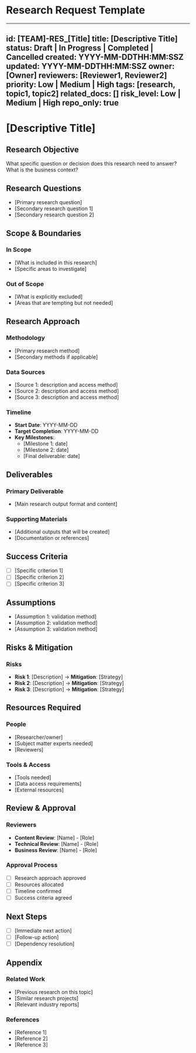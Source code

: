 # Research Request Template

---

id: [TEAM]-RES_[Title]
title: [Descriptive Title]
status: Draft | In Progress | Completed | Cancelled
created: YYYY-MM-DDTHH:MM:SSZ
updated: YYYY-MM-DDTHH:MM:SSZ
owner: [Owner]
reviewers: [Reviewer1, Reviewer2]
priority: Low | Medium | High
tags: [research, topic1, topic2]
related_docs: []
risk_level: Low | Medium | High
repo_only: true
---

# [Descriptive Title]

## Research Objective

What specific question or decision does this research need to answer? What is the business context?

## Research Questions

- [Primary research question]
- [Secondary research question 1]
- [Secondary research question 2]

## Scope & Boundaries

### In Scope

- [What is included in this research]
- [Specific areas to investigate]

### Out of Scope

- [What is explicitly excluded]
- [Areas that are tempting but not needed]

## Research Approach

### Methodology

- [Primary research method]
- [Secondary methods if applicable]

### Data Sources

- [Source 1: description and access method]
- [Source 2: description and access method]
- [Source 3: description and access method]

### Timeline

- **Start Date**: YYYY-MM-DD
- **Target Completion**: YYYY-MM-DD
- **Key Milestones**:
  - [Milestone 1: date]
  - [Milestone 2: date]
  - [Final deliverable: date]

## Deliverables

### Primary Deliverable

- [Main research output format and content]

### Supporting Materials

- [Additional outputs that will be created]
- [Documentation or references]

## Success Criteria

- [ ] [Specific criterion 1]
- [ ] [Specific criterion 2]
- [ ] [Specific criterion 3]

## Assumptions

- [Assumption 1: validation method]
- [Assumption 2: validation method]
- [Assumption 3: validation method]

## Risks & Mitigation

### Risks

- **Risk 1**: [Description] → **Mitigation**: [Strategy]
- **Risk 2**: [Description] → **Mitigation**: [Strategy]
- **Risk 3**: [Description] → **Mitigation**: [Strategy]

## Resources Required

### People

- [Researcher/owner]
- [Subject matter experts needed]
- [Reviewers]

### Tools & Access

- [Tools needed]
- [Data access requirements]
- [External resources]

## Review & Approval

### Reviewers

- **Content Review**: [Name] - [Role]
- **Technical Review**: [Name] - [Role]
- **Business Review**: [Name] - [Role]

### Approval Process

- [ ] Research approach approved
- [ ] Resources allocated
- [ ] Timeline confirmed
- [ ] Success criteria agreed

## Next Steps

- [ ] [Immediate next action]
- [ ] [Follow-up action]
- [ ] [Dependency resolution]

## Appendix

### Related Work

- [Previous research on this topic]
- [Similar research projects]
- [Relevant industry reports]

### References

- [Reference 1]
- [Reference 2]
- [Reference 3]
